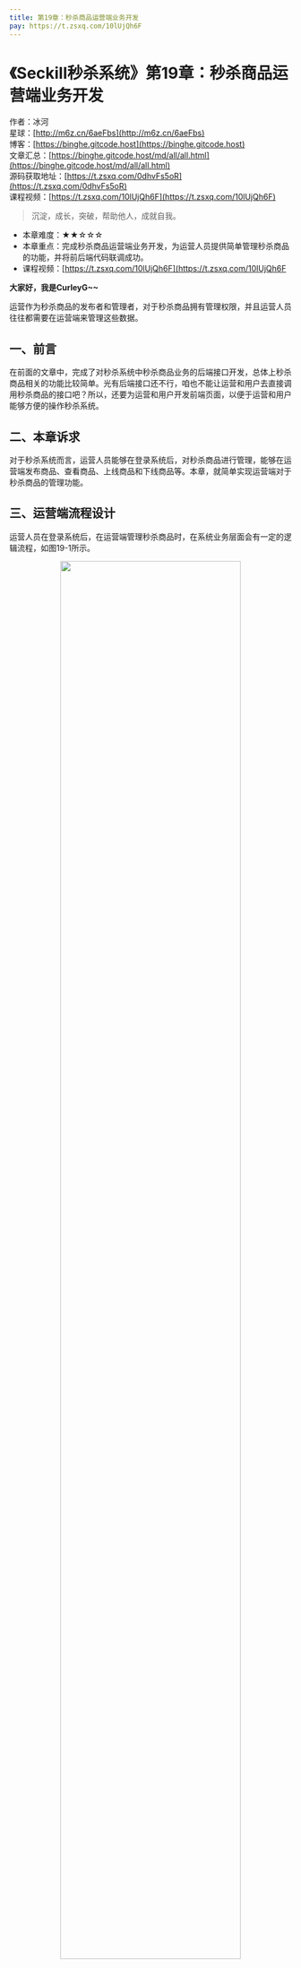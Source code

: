 ```yaml
---
title: 第19章：秒杀商品运营端业务开发
pay: https://t.zsxq.com/10lUjQh6F
---
```


# 《Seckill秒杀系统》第19章：秒杀商品运营端业务开发

作者：冰河
<br/>星球：[http://m6z.cn/6aeFbs](http://m6z.cn/6aeFbs)
<br/>博客：[https://binghe.gitcode.host](https://binghe.gitcode.host)
<br/>文章汇总：[https://binghe.gitcode.host/md/all/all.html](https://binghe.gitcode.host/md/all/all.html)
<br/>源码获取地址：[https://t.zsxq.com/0dhvFs5oR](https://t.zsxq.com/0dhvFs5oR)
<br/>课程视频：[https://t.zsxq.com/10lUjQh6F](https://t.zsxq.com/10lUjQh6F)

> 沉淀，成长，突破，帮助他人，成就自我。

* 本章难度：★★☆☆☆
* 本章重点：完成秒杀商品运营端业务开发，为运营人员提供简单管理秒杀商品的功能，并将前后端代码联调成功。
* 课程视频：[https://t.zsxq.com/10lUjQh6F](https://t.zsxq.com/10lUjQh6F

**大家好，我是CurleyG~~**

运营作为秒杀商品的发布者和管理者，对于秒杀商品拥有管理权限，并且运营人员往往都需要在运营端来管理这些数据。

## 一、前言

在前面的文章中，完成了对秒杀系统中秒杀商品业务的后端接口开发，总体上秒杀商品相关的功能比较简单。光有后端接口还不行，咱也不能让运营和用户去直接调用秒杀商品的接口吧？所以，还要为运营和用户开发前端页面，以便于运营和用户能够方便的操作秒杀系统。

## 二、本章诉求

对于秒杀系统而言，运营人员能够在登录系统后，对秒杀商品进行管理，能够在运营端发布商品、查看商品、上线商品和下线商品等。本章，就简单实现运营端对于秒杀商品的管理功能。

## 三、运营端流程设计

运营人员在登录系统后，在运营端管理秒杀商品时，在系统业务层面会有一定的逻辑流程，如图19-1所示。

<div align="center">
    <img src="https://binghe.gitcode.host/images/project/seckill/scekill-2023-05-23-001.png?raw=true" width="80%">
    <br/>
</div>

在运营端，只有秒杀活动处于发布和上线状态时，并且秒杀活动没有结束，才能在秒杀活动页面进入发布秒杀商品页面。另外，运营人员在运营端能够查看秒杀商品列表、发布秒杀商品和变更秒杀商品状态。其中，发布商品时，要遵循一定的业务逻辑，主要交互逻辑如下所示。

（1）发布商品时，如果秒杀活动已经结束，则提示秒杀活动结束不能添加商品，否则进行下一步。

（2）如果商品名称为空，则提示商品名称不能为空，否则进行下一步。

## 查看完整文章

加入[冰河技术](http://m6z.cn/6aeFbs)知识星球，解锁完整技术文章与完整代码
